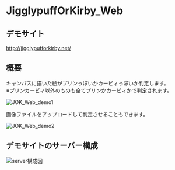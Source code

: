 # JigglypuffOrKirby_Web

## デモサイト
http://jigglypufforkirby.net/  
  
  
## 概要

キャンパスに描いた絵がプリンっぽいかカービィっぽいか判定します。  
※プリンカービィ以外のものも全てプリンかカービィかで判定されます。
  
![JOK_Web_demo1](https://user-images.githubusercontent.com/23429755/84357257-5688ba00-ac00-11ea-9633-c93fad500a45.gif)  
  
画像ファイルをアップロードして判定させることもできます。  
  
![JOK_Web_demo2](https://user-images.githubusercontent.com/23429755/84357624-f21a2a80-ac00-11ea-8b9a-e26cce942f32.gif)  
  
  
## デモサイトのサーバー構成  

![server構成図](https://user-images.githubusercontent.com/23429755/84359076-0bbc7180-ac03-11ea-91e4-cd5271d4e615.png)
  
